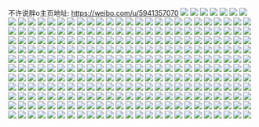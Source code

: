 不许说胖o主页地址: https://weibo.com/u/5941357070 
![](https://wx4.sinaimg.cn/mw2000/006u5knQly1h9cznfl0m6j30nn0ttq4x.jpg) 
![](https://wx4.sinaimg.cn/mw2000/006u5knQly1h9bg24twq4j31tg2ihdwk.jpg) 
![](https://wx4.sinaimg.cn/mw2000/006u5knQly1h99hngl3uxj30wi1ychdt.jpg) 
![](https://wx4.sinaimg.cn/mw2000/006u5knQly1h912okpaqqj31sf2dsnb3.jpg) 
![](https://wx4.sinaimg.cn/mw2000/006u5knQly1h912olf52vj31sf2dsavm.jpg) 
![](https://wx4.sinaimg.cn/mw2000/006u5knQly1h912oqz6smj32c0340b2a.jpg) 
![](https://wx4.sinaimg.cn/mw2000/006u5knQly1h8ykqc2dzyj30u01hc13j.jpg) 
![](https://wx4.sinaimg.cn/mw2000/006u5knQgy1h8t9pgkx5mj30u01hc47h.jpg) 
![](https://wx4.sinaimg.cn/mw2000/006u5knQgy1h8t9pgtui9j30n916b0xv.jpg) 
![](https://wx4.sinaimg.cn/mw2000/006u5knQgy1h8t47dmlbij30qo1bgqb5.jpg) 
![](https://wx4.sinaimg.cn/mw2000/006u5knQgy1h8t47dza6qj30u01hck39.jpg) 
![](https://wx4.sinaimg.cn/mw2000/006u5knQgy1h8t47ebnfuj30tt1gz0zj.jpg) 
![](https://wx4.sinaimg.cn/mw2000/006u5knQgy1h8lbc23tnwj30wi1lnk9f.jpg) 
![](https://wx4.sinaimg.cn/mw2000/006u5knQgy1h8lbc15qipj30wi1lfdx7.jpg) 
![](https://wx4.sinaimg.cn/mw2000/006u5knQgy1h8k74i593vj30wi1lfh48.jpg) 
![](https://wx4.sinaimg.cn/mw2000/006u5knQgy1h8ga55hf8vj30rv115tmd.jpg) 
![](https://wx4.sinaimg.cn/mw2000/006u5knQgy1h8ga565dd9j30rs11b13m.jpg) 
![](https://wx4.sinaimg.cn/mw2000/006u5knQgy1h8ga56mzjej30ul0mxwnu.jpg) 
![](https://wx4.sinaimg.cn/mw2000/006u5knQgy1h8ga57jb4fj30s111dna6.jpg) 
![](https://wx4.sinaimg.cn/mw2000/006u5knQgy1h8fgna2m1hj30rw117an2.jpg) 
![](https://wx4.sinaimg.cn/mw2000/006u5knQgy1h8fgnawj7bj30rw116k69.jpg) 
![](https://wx4.sinaimg.cn/mw2000/006u5knQgy1h8fgnbuuzgj30s311gwuw.jpg) 
![](https://wx4.sinaimg.cn/mw2000/006u5knQgy1h8fgn9cjowj30rr11019a.jpg) 
![](https://wx4.sinaimg.cn/mw2000/006u5knQgy1h81mcxz51oj30vr0l6grx.jpg) 
![](https://wx4.sinaimg.cn/mw2000/006u5knQgy1h81mcyhgrjj30uo0kgq7v.jpg) 
![](https://wx4.sinaimg.cn/mw2000/006u5knQgy1h81mcz0rjoj30v80ktgu4.jpg) 
![](https://wx4.sinaimg.cn/mw2000/006u5knQgy1h81mcxkz6pj30vg0kzwkb.jpg) 
![](https://wx4.sinaimg.cn/mw2000/006u5knQgy1h81mczigecj30uu0kkqca.jpg) 
![](https://wx4.sinaimg.cn/mw2000/006u5knQgy1h81md0hlgaj30v90kuwlw.jpg) 
![](https://wx4.sinaimg.cn/mw2000/006u5knQgy1h81md13835j30wa0lj44u.jpg) 
![](https://wx4.sinaimg.cn/mw2000/006u5knQgy1h81md1j480j30od0g8438.jpg) 
![](https://wx4.sinaimg.cn/mw2000/006u5knQgy1h81md1sazuj30v30kqq5l.jpg) 
![](https://wx4.sinaimg.cn/mw2000/006u5knQgy1h80ebxht3nj30vg0nnwjg.jpg) 
![](https://wx4.sinaimg.cn/mw2000/006u5knQgy1h7r7mktdq1j30wa0o7n5y.jpg) 
![](https://wx4.sinaimg.cn/mw2000/006u5knQgy1h7r7mlb82yj30vk0nodm8.jpg) 
![](https://wx4.sinaimg.cn/mw2000/006u5knQgy1h7r7mlypxwj30rz11bn5m.jpg) 
![](https://wx4.sinaimg.cn/mw2000/006u5knQgy1h7r7mmnjzfj30rw117aj4.jpg) 
![](https://wx4.sinaimg.cn/mw2000/006u5knQgy1h7r7mnd3brj30rr110jzq.jpg) 
![](https://wx4.sinaimg.cn/mw2000/006u5knQgy1h7r7mox1gfj30vo0nrgrf.jpg) 
![](https://wx4.sinaimg.cn/mw2000/006u5knQgy1h7r7mq3yvbj30v30nb0ys.jpg) 
![](https://wx4.sinaimg.cn/mw2000/006u5knQgy1h7r7mjwb9bj30ro10xq9u.jpg) 
![](https://wx4.sinaimg.cn/mw2000/006u5knQgy1h7r7moi24hj30vf0nkwk5.jpg) 
![](https://wx4.sinaimg.cn/mw2000/006u5knQgy1h7opq1ebyxj30u019179z.jpg) 
![](https://wx4.sinaimg.cn/mw2000/006u5knQgy1h7opq22bl5j30u0191teh.jpg) 
![](https://wx4.sinaimg.cn/mw2000/006u5knQgy1h7opq0l8ecj30u0191q8q.jpg) 
![](https://wx4.sinaimg.cn/mw2000/006u5knQgy1h7opq2m8eej30u019xwj8.jpg) 
![](https://wx4.sinaimg.cn/mw2000/006u5knQgy1h7opq335soj31910u00t7.jpg) 
![](https://wx4.sinaimg.cn/mw2000/006u5knQgy1h7opq3kbb2j30u019178w.jpg) 
![](https://wx4.sinaimg.cn/mw2000/006u5knQgy1h7nvq0bdzaj30n00m7abo.jpg) 
![](https://wx4.sinaimg.cn/mw2000/006u5knQgy1h7mo62nrqjj30ot0okmzc.jpg) 
![](https://wx4.sinaimg.cn/mw2000/006u5knQgy1h7mlxikxijj30wi1ycb29.jpg) 
![](https://wx4.sinaimg.cn/mw2000/006u5knQgy1h7mlxgil1lj30wi1ychdt.jpg) 
![](https://wx4.sinaimg.cn/mw2000/006u5knQgy1h7mlxk5vqcj30u01hc13n.jpg) 
![](https://wx4.sinaimg.cn/mw2000/006u5knQgy1h7expr8uscj30wi17caqn.jpg) 
![](https://wx4.sinaimg.cn/mw2000/006u5knQgy1h7cu7asv07j323u35s77l.jpg) 
![](https://wx4.sinaimg.cn/mw2000/006u5knQgy1h7cu7conshj323u35se81.jpg) 
![](https://wx4.sinaimg.cn/mw2000/006u5knQgy1h7cu7eakh4j323u35se81.jpg) 
![](https://wx4.sinaimg.cn/mw2000/006u5knQgy1h7cu7foyx6j323u35s7wh.jpg) 
![](https://wx4.sinaimg.cn/mw2000/006u5knQgy1h7cu78zxbxj335s23udmm.jpg) 
![](https://wx4.sinaimg.cn/mw2000/006u5knQgy1h77jj7r31yj30wh0it42d.jpg) 
![](https://wx4.sinaimg.cn/mw2000/006u5knQgy1h77jqj20tyj31sb21qu0x.jpg) 
![](https://wx4.sinaimg.cn/mw2000/006u5knQgy1h77ju0pouwj31kx1kx0t5.jpg) 
![](https://wx4.sinaimg.cn/mw2000/006u5knQgy1h77holn62rj32c03407wi.jpg) 
![](https://wx4.sinaimg.cn/mw2000/006u5knQgy1h77hojdpc3j32c03407wi.jpg) 
![](https://wx4.sinaimg.cn/mw2000/006u5knQgy1h77honpd9qj32562uvkjl.jpg) 
![](https://wx4.sinaimg.cn/mw2000/006u5knQgy1h77hook9zlj32c03401kx.jpg) 
![](https://wx4.sinaimg.cn/mw2000/006u5knQgy1h77hopsc0ej32c0340u0x.jpg) 
![](https://wx4.sinaimg.cn/mw2000/006u5knQgy1h77homvg02j325s2wm1kx.jpg) 
![](https://wx4.sinaimg.cn/mw2000/006u5knQgy1h73hl6tgezj30u014044b.jpg) 
![](https://wx4.sinaimg.cn/mw2000/006u5knQgy1h6zb0lyuwdj30wi1mi7wh.jpg) 
![](https://wx4.sinaimg.cn/mw2000/006u5knQgy1h6i3vpd2rkj30wi1yc782.jpg) 
![](https://wx4.sinaimg.cn/mw2000/006u5knQgy1h6i3vpqh1tj30u01hc47v.jpg) 
![](https://wx4.sinaimg.cn/mw2000/006u5knQgy1h6i3vt40g1j31yc0wi1gv.jpg) 
![](https://wx4.sinaimg.cn/mw2000/006u5knQgy1h6ekq6w4uuj30u01hc7g5.jpg) 
![](https://wx4.sinaimg.cn/mw2000/006u5knQly1h5tuqnbb70j32vt25u4qr.jpg) 
![](https://wx4.sinaimg.cn/mw2000/006u5knQly1h5tgak21v2j30u014048e.jpg) 
![](https://wx4.sinaimg.cn/mw2000/006u5knQly1h5raaw8uojj30u01syjuw.jpg) 
![](https://wx4.sinaimg.cn/mw2000/006u5knQly1h5qrut07fgj30u00u044x.jpg) 
![](https://wx4.sinaimg.cn/mw2000/006u5knQly1h4yi9y56muj30u01hdamx.jpg) 
![](https://wx4.sinaimg.cn/mw2000/006u5knQly1h4yi9ykg3gj30u01hdwr7.jpg) 
![](https://wx4.sinaimg.cn/mw2000/006u5knQly1h4ro16g0sjj324u2vgx6t.jpg) 
![](https://wx4.sinaimg.cn/mw2000/006u5knQly1h4kq2tuoxzj30tr178aj2.jpg) 
![](https://wx4.sinaimg.cn/mw2000/006u5knQly1h4c7gyzwz9j32772nrkjm.jpg) 
![](https://wx4.sinaimg.cn/mw2000/006u5knQly1h4bfp5epjrj30yh1pb1kx.jpg) 
![](https://wx4.sinaimg.cn/mw2000/006u5knQly1h4bfp3y32fj30yi1pc4qp.jpg) 
![](https://wx4.sinaimg.cn/mw2000/006u5knQly1h46yfzwjxfj30wh1ky14l.jpg) 
![](https://wx4.sinaimg.cn/mw2000/006u5knQly1h46yfyw2s1j30wh1lak3b.jpg) 
![](https://wx4.sinaimg.cn/mw2000/006u5knQly1h44kdl16f1j30o31p1grt.jpg) 
![](https://wx4.sinaimg.cn/mw2000/006u5knQly1h44k90l6n4j30u00zj0xj.jpg) 
![](https://wx4.sinaimg.cn/mw2000/006u5knQly1h44guz60dcj31c92dskjl.jpg) 
![](https://wx4.sinaimg.cn/mw2000/006u5knQly1h44guxjheoj31c92dsb29.jpg) 
![](https://wx4.sinaimg.cn/mw2000/006u5knQly1h425igr31dj31sc2dse81.jpg) 
![](https://wx4.sinaimg.cn/mw2000/006u5knQly1h425ig4t8mj31dv1ui7ox.jpg) 
![](https://wx4.sinaimg.cn/mw2000/006u5knQly1h3rrejf23wj31rk2cr7wh.jpg) 
![](https://wx4.sinaimg.cn/mw2000/006u5knQly1h3kwelq91lj30wh1k6gre.jpg) 
![](https://wx4.sinaimg.cn/mw2000/006u5knQgy1h2nwfrbkhej31zz2nyhdt.jpg) 
![](https://wx4.sinaimg.cn/mw2000/006u5knQgy1h2nwftebiij320o2oxhdt.jpg) 
![](https://wx4.sinaimg.cn/mw2000/006u5knQgy1h2nwfpmly9j326x2x9npd.jpg) 
![](https://wx4.sinaimg.cn/mw2000/006u5knQgy1h2evzo896jj322k2rf7wj.jpg) 
![](https://wx4.sinaimg.cn/mw2000/006u5knQgy1h1ptdt55m4j30jm0qfwjf.jpg) 
![](https://wx4.sinaimg.cn/mw2000/006u5knQgy1h1pp5trrjtj30u0140grj.jpg) 
![](https://wx4.sinaimg.cn/mw2000/006u5knQgy1h1pp5szlnlj30u0140gt7.jpg) 
![](https://wx4.sinaimg.cn/mw2000/006u5knQgy1h1orns4j9lj32682wau0z.jpg) 
![](https://wx4.sinaimg.cn/mw2000/006u5knQgy1h1ornvu28cj328c2z4b2b.jpg) 
![](https://wx4.sinaimg.cn/mw2000/006u5knQgy1h1ornoju9sj32aw32jx6r.jpg) 
![](https://wx4.sinaimg.cn/mw2000/006u5knQgy1h11e1g4abij31s02dcdvd.jpg) 
![](https://wx4.sinaimg.cn/mw2000/006u5knQgy1h11e1fhr0pj31m425hdwf.jpg) 
![](https://wx4.sinaimg.cn/mw2000/006u5knQgy1h0z2v5t9ebj31hc1z51kx.jpg) 
![](https://wx4.sinaimg.cn/mw2000/006u5knQgy1h0z2v6kz4qj31hg1z97wh.jpg) 
![](https://wx4.sinaimg.cn/mw2000/006u5knQgy1h0z2v4tab3j31s02dc4qq.jpg) 
![](https://wx4.sinaimg.cn/mw2000/006u5knQgy1h0z2v7wa7bj31s02dc4qq.jpg) 
![](https://wx4.sinaimg.cn/mw2000/006u5knQgy1h0s7bo4y9uj31c01s0x32.jpg) 
![](https://wx4.sinaimg.cn/mw2000/006u5knQgy1h0s7bp5v6uj31c01s0x2p.jpg) 
![](https://wx4.sinaimg.cn/mw2000/006u5knQgy1h05jswq02wj32dc1s0hdt.jpg) 
![](https://wx4.sinaimg.cn/mw2000/006u5knQgy1h05bimnkw7j31s02dc4qp.jpg) 
![](https://wx4.sinaimg.cn/mw2000/006u5knQgy1gzvy9l0mp5j30zk0nvdn9.jpg) 
![](https://wx4.sinaimg.cn/mw2000/006u5knQgy1gzj160sb4nj31qf2b87wi.jpg) 
![](https://wx4.sinaimg.cn/mw2000/006u5knQly1gyni27f0dmj31c02dc4q6.jpg) 
![](https://wx4.sinaimg.cn/mw2000/006u5knQly1gyni2963ddj31c02dcx6p.jpg) 
![](https://wx4.sinaimg.cn/mw2000/006u5knQgy1gxjbllq18sj31s02dc7wi.jpg) 
![](https://wx4.sinaimg.cn/mw2000/006u5knQgy1gxjbls2d59j31s02dce82.jpg) 
![](https://wx4.sinaimg.cn/mw2000/006u5knQgy1gxjbmgt18fj30yi22ou0y.jpg) 
![](https://wx4.sinaimg.cn/mw2000/006u5knQgy1gxjblwlhdbj31ia20ekjl.jpg) 
![](https://wx4.sinaimg.cn/mw2000/006u5knQgy1gxjblfxee8j31s02dcqv6.jpg) 
![](https://wx4.sinaimg.cn/mw2000/006u5knQgy1gxi6hrvbgoj31s02dc4qq.jpg) 
![](https://wx4.sinaimg.cn/mw2000/006u5knQgy1gxb5w4bp5uj32c0340kjm.jpg) 
![](https://wx4.sinaimg.cn/mw2000/006u5knQgy1gxb5w5vdb2j32c0340kjm.jpg) 
![](https://wx4.sinaimg.cn/mw2000/006u5knQgy1gxb5w6yvaoj31sc2dse82.jpg) 
![](https://wx4.sinaimg.cn/mw2000/006u5knQgy1gxb5w9232xj32c03401kz.jpg) 
![](https://wx4.sinaimg.cn/mw2000/006u5knQgy1gxb5wa528jj32c03401ky.jpg) 
![](https://wx4.sinaimg.cn/mw2000/006u5knQgy1gxb5wbp1nij32c03404qq.jpg) 
![](https://wx4.sinaimg.cn/mw2000/006u5knQgy1gxb5wcre18j33402c0npe.jpg) 
![](https://wx4.sinaimg.cn/mw2000/006u5knQgy1gxb5wdceu4j30u01hcan9.jpg) 
![](https://wx4.sinaimg.cn/mw2000/006u5knQgy1gxb5we5gvpj32c0340x6p.jpg) 
![](https://wx4.sinaimg.cn/mw2000/006u5knQgy1gxb5wfrw00j32c03401ky.jpg) 
![](https://wx4.sinaimg.cn/mw2000/006u5knQgy1gxb5wheupuj32c0340u0x.jpg) 
![](https://wx4.sinaimg.cn/mw2000/006u5knQgy1gxb5w2lnc2j32c03404qq.jpg) 
![](https://wx4.sinaimg.cn/mw2000/006u5knQgy1gx8ihbn24lj30yi22o1a2.jpg) 
![](https://wx4.sinaimg.cn/mw2000/006u5knQgy1gx8ih8q6rsj32c0340e82.jpg) 
![](https://wx4.sinaimg.cn/mw2000/006u5knQgy1gx8i1newd2j32c0340kjm.jpg) 
![](https://wx4.sinaimg.cn/mw2000/006u5knQgy1gx8i1ra1i1j32c03404qs.jpg) 
![](https://wx4.sinaimg.cn/mw2000/006u5knQgy1gx8i1u3fgyj32c0340kjm.jpg) 
![](https://wx4.sinaimg.cn/mw2000/006u5knQgy1gx8i1w8utaj32c03401ky.jpg) 
![](https://wx4.sinaimg.cn/mw2000/006u5knQgy1gx8i1yszxhj32c0340kjm.jpg) 
![](https://wx4.sinaimg.cn/mw2000/006u5knQgy1gx8i2229b0j32c0340hdv.jpg) 
![](https://wx4.sinaimg.cn/mw2000/006u5knQgy1gx7qqsiq4ej30k00zkdix.jpg) 
![](https://wx4.sinaimg.cn/mw2000/006u5knQgy1gx7qqty2qlj32c03407wi.jpg) 
![](https://wx4.sinaimg.cn/mw2000/006u5knQgy1gx7msgktorj30yh08ygnr.jpg) 
![](https://wx4.sinaimg.cn/mw2000/006u5knQgy1gx7msg5pnhj30vy0kfq4v.jpg) 
![](https://wx4.sinaimg.cn/mw2000/006u5knQgy1gx7ile4s5pj30k00qok9n.jpg) 
![](https://wx4.sinaimg.cn/mw2000/006u5knQgy1gx7ild2lgaj30oy0x841m.jpg) 
![](https://wx4.sinaimg.cn/mw2000/006u5knQgy1gx5d0hpvh5j32c03407wi.jpg) 
![](https://wx4.sinaimg.cn/mw2000/006u5knQgy1gx5d0icc6mj30u01hc130.jpg) 
![](https://wx4.sinaimg.cn/mw2000/006u5knQgy1gx5d0fucu6j32c0340e82.jpg) 
![](https://wx4.sinaimg.cn/mw2000/006u5knQgy1gx3c8swto6j31io20wtyb.jpg) 
![](https://wx4.sinaimg.cn/mw2000/006u5knQgy1gx2daifasej32c0340kjm.jpg) 
![](https://wx4.sinaimg.cn/mw2000/006u5knQgy1gx2dbbjjhmj32c0340x6q.jpg) 
![](https://wx4.sinaimg.cn/mw2000/006u5knQgy1gx2d9qatu1j32c03407wi.jpg) 
![](https://wx4.sinaimg.cn/mw2000/006u5knQgy1gx2dc0zdo7j32c0340e82.jpg) 
![](https://wx4.sinaimg.cn/mw2000/006u5knQgy1gx30m65wxsj32c0340hdu.jpg) 
![](https://wx4.sinaimg.cn/mw2000/006u5knQgy1gx30mb6gt8j32c03401kz.jpg) 
![](https://wx4.sinaimg.cn/mw2000/006u5knQgy1gx30me27qrj31sc2dsb29.jpg) 
![](https://wx4.sinaimg.cn/mw2000/006u5knQgy1gx30mk8ajnj33402c01ky.jpg) 
![](https://wx4.sinaimg.cn/mw2000/006u5knQgy1gx30mte288j32c0340e82.jpg) 
![](https://wx4.sinaimg.cn/mw2000/006u5knQgy1gwuy5ybv7rj32c0340qv6.jpg) 
![](https://wx4.sinaimg.cn/mw2000/006u5knQgy1gwuy6152smj32c0340e82.jpg) 
![](https://wx4.sinaimg.cn/mw2000/006u5knQgy1gwuy62kd03j32c0340x6p.jpg) 
![](https://wx4.sinaimg.cn/mw2000/006u5knQgy1gwuy5wdqtzj31s01s0qv5.jpg) 
![](https://wx4.sinaimg.cn/mw2000/006u5knQgy1gwqnzx4nrsj32c0340b2a.jpg) 
![](https://wx4.sinaimg.cn/mw2000/006u5knQgy1gwqnzyk3tyj33402c0b2b.jpg) 
![](https://wx4.sinaimg.cn/mw2000/006u5knQgy1gwqo008pmtj32c0340b2a.jpg) 
![](https://wx4.sinaimg.cn/mw2000/006u5knQgy1gwqo028vpkj32c03407wi.jpg) 
![](https://wx4.sinaimg.cn/mw2000/006u5knQgy1gwoe0i3knqj32c0340kjm.jpg) 
![](https://wx4.sinaimg.cn/mw2000/006u5knQgy1gwoe0jc5fvj32c0340e82.jpg) 
![](https://wx4.sinaimg.cn/mw2000/006u5knQgy1gwoe0kls2nj32c0340kjm.jpg) 
![](https://wx4.sinaimg.cn/mw2000/006u5knQgy1gwoe0gm02jj32c0340npf.jpg) 
![](https://wx4.sinaimg.cn/mw2000/006u5knQgy1gwoe0mc9pqj32c03404qq.jpg) 
![](https://wx4.sinaimg.cn/mw2000/006u5knQgy1gwoe0o04yfj31s02dc7wi.jpg) 
![](https://wx4.sinaimg.cn/mw2000/006u5knQgy1gwoe0p999jj33402c0b2a.jpg) 
![](https://wx4.sinaimg.cn/mw2000/006u5knQgy1gwoe0qt9ntj32c03404qq.jpg) 
![](https://wx4.sinaimg.cn/mw2000/006u5knQgy1gwoe0siqrzj32c0340qv7.jpg) 
![](https://wx4.sinaimg.cn/mw2000/006u5knQgy1gwi9e2o4mrj31ht1zr4qp.jpg) 
![](https://wx4.sinaimg.cn/mw2000/006u5knQgy1gwi9e3jxeaj311r11r4cu.jpg) 
![](https://wx4.sinaimg.cn/mw2000/006u5knQgy1gwi9e4f6yjj31b11qqkh1.jpg) 
![](https://wx4.sinaimg.cn/mw2000/006u5knQgy1gwi9e5bmqsj32c0340npd.jpg) 
![](https://wx4.sinaimg.cn/mw2000/006u5knQgy1gwh6izfun7j33402c04qq.jpg) 
![](https://wx4.sinaimg.cn/mw2000/006u5knQly1gwgn6q7ic8j33402c0hdu.jpg) 
![](https://wx4.sinaimg.cn/mw2000/006u5knQgy1gwg705afksj30tz17i7eg.jpg) 
![](https://wx4.sinaimg.cn/mw2000/006u5knQgy1gwejznd3nbj32c03401ky.jpg) 
![](https://wx4.sinaimg.cn/mw2000/006u5knQgy1gwddfsq17nj32c0340x6q.jpg) 
![](https://wx4.sinaimg.cn/mw2000/006u5knQgy1gwddgyk5o7j32c0340qv7.jpg) 
![](https://wx4.sinaimg.cn/mw2000/006u5knQgy1gwdcviuyshj32c0340qv7.jpg) 
![](https://wx4.sinaimg.cn/mw2000/006u5knQgy1gwdcvm3ih2j32c0340hdw.jpg) 
![](https://wx4.sinaimg.cn/mw2000/006u5knQgy1gw8k478c8bj32c03401kz.jpg) 
![](https://wx4.sinaimg.cn/mw2000/006u5knQgy1gw3044dnrpj32c0340hdt.jpg) 
![](https://wx4.sinaimg.cn/mw2000/006u5knQly1gw1m57n9hgj32c0340hdt.jpg) 
![](https://wx4.sinaimg.cn/mw2000/006u5knQgy1gw1b01w8kvj30kk1p4adx.jpg) 
![](https://wx4.sinaimg.cn/mw2000/006u5knQgy1gw0mgmgqbnj32c03407wj.jpg) 
![](https://wx4.sinaimg.cn/mw2000/006u5knQgy1gw0mgo3d6zj32c0340b2b.jpg) 
![](https://wx4.sinaimg.cn/mw2000/006u5knQgy1gw0mgpixj6j32c03401ky.jpg) 
![](https://wx4.sinaimg.cn/mw2000/006u5knQgy1gvvhb4c4jnj32c03407wi.jpg) 
![](https://wx4.sinaimg.cn/mw2000/006u5knQgy1gvqnm7cwmij61s02dce8202.jpg) 
![](https://wx4.sinaimg.cn/mw2000/006u5knQgy1gvqnmas46fj61s02dckjm02.jpg) 
![](https://wx4.sinaimg.cn/mw2000/006u5knQgy1gvqnm47xujj61bs1rqb2902.jpg) 
![](https://wx4.sinaimg.cn/mw2000/006u5knQgy1gvqnmd7620j61ob28fe8102.jpg) 
![](https://wx4.sinaimg.cn/mw2000/006u5knQgy1gvqnmf2n5bj62c0340x6q02.jpg) 
![](https://wx4.sinaimg.cn/mw2000/006u5knQgy1gvqnmhd2bsj62c03407wi02.jpg) 
![](https://wx4.sinaimg.cn/mw2000/006u5knQgy1gvqnmn0u4xj62c0340npd02.jpg) 
![](https://wx4.sinaimg.cn/mw2000/006u5knQgy1gvqnmp5yr6j62c0340x6p02.jpg) 
![](https://wx4.sinaimg.cn/mw2000/006u5knQgy1gvqnmknth7j62c03401kz02.jpg) 
![](https://wx4.sinaimg.cn/mw2000/006u5knQgy1gvo77ismysj61ij20qnpd02.jpg) 
![](https://wx4.sinaimg.cn/mw2000/006u5knQgy1gvo77msfs3j61fi1woqv502.jpg) 
![](https://wx4.sinaimg.cn/mw2000/006u5knQgy1gvo77qoet8j61hu1ztkjl02.jpg) 
![](https://wx4.sinaimg.cn/mw2000/006u5knQgy1gvo77ecd8aj61qy2dchdu02.jpg) 
![](https://wx4.sinaimg.cn/mw2000/006u5knQgy1gve314lieij61s02dc4qr02.jpg) 
![](https://wx4.sinaimg.cn/mw2000/006u5knQgy1gve316zvkij61s02dcb2c02.jpg) 
![](https://wx4.sinaimg.cn/mw2000/006u5knQgy1gve318aneyj615p1jl7wh02.jpg) 
![](https://wx4.sinaimg.cn/mw2000/006u5knQgy1gve311z7acj61s02dce8302.jpg) 
![](https://wx4.sinaimg.cn/mw2000/006u5knQgy1gvbrwggjj8j61s02dcqv602.jpg) 
![](https://wx4.sinaimg.cn/mw2000/006u5knQgy1gvbrwib2qoj60yr1ackbw02.jpg) 
![](https://wx4.sinaimg.cn/mw2000/006u5knQgy1gvbrwk05efj61781lmb2902.jpg) 
![](https://wx4.sinaimg.cn/mw2000/006u5knQgy1gvbrwm7nt9j61s02dcnpe02.jpg) 
![](https://wx4.sinaimg.cn/mw2000/006u5knQgy1gvbrwe4rktj61s02dchdu02.jpg) 
![](https://wx4.sinaimg.cn/mw2000/006u5knQgy1gvbrwnwil2j61s02dcx6p02.jpg) 
![](https://wx4.sinaimg.cn/mw2000/006u5knQgy1gvanzpkxnoj61iz21bb2902.jpg) 
![](https://wx4.sinaimg.cn/mw2000/006u5knQgy1gvanztj4tyj61nr27zx6p02.jpg) 
![](https://wx4.sinaimg.cn/mw2000/006u5knQgy1gvanzul5juj62c0340x6p02.jpg) 
![](https://wx4.sinaimg.cn/mw2000/006u5knQgy1gvanzw3da9j62c0340u0x02.jpg) 
![](https://wx4.sinaimg.cn/mw2000/006u5knQgy1gvanzreo7zj63402c0hdu02.jpg) 
![](https://wx4.sinaimg.cn/mw2000/006u5knQgy1gvanzoa6ivj61s02dc4qq02.jpg) 
![](https://wx4.sinaimg.cn/mw2000/006u5knQgy1gvanzyhc6wj61s02dcnpd02.jpg) 
![](https://wx4.sinaimg.cn/mw2000/006u5knQgy1gvanzzsrbkj62c03401ky02.jpg) 
![](https://wx4.sinaimg.cn/mw2000/006u5knQgy1gvao023adzj62c0340npe02.jpg) 
![](https://wx4.sinaimg.cn/mw2000/006u5knQly1gv5kk3614xj61s02dckjm02.jpg) 
![](https://wx4.sinaimg.cn/mw2000/006u5knQly1gv5kk9r0i9j61s02dce8202.jpg) 
![](https://wx4.sinaimg.cn/mw2000/006u5knQly1gv5kkv78ubj61s02d6b2a02.jpg) 
![](https://wx4.sinaimg.cn/mw2000/006u5knQgy1gv5kkycg6xj61c02dcnpd02.jpg) 
![](https://wx4.sinaimg.cn/mw2000/006u5knQgy1gv5kl1d59yj62dc1s0npe02.jpg) 
![](https://wx4.sinaimg.cn/mw2000/006u5knQgy1gv5kl5uw9pj61s02dc4qq02.jpg) 
![](https://wx4.sinaimg.cn/mw2000/006u5knQgy1gv5kl8608lj61s02dcnpd02.jpg) 
![](https://wx4.sinaimg.cn/mw2000/006u5knQgy1gv5klbndbgj61s02dce8302.jpg) 
![](https://wx4.sinaimg.cn/mw2000/006u5knQgy1gv5klk2fa4j61s02dcqv502.jpg) 
![](https://wx4.sinaimg.cn/mw2000/006u5knQgy1gv5klmaa9pj61s02dc1ky02.jpg) 
![](https://wx4.sinaimg.cn/mw2000/006u5knQgy1gv5klp6w87j61s02dcx6p02.jpg) 
![](https://wx4.sinaimg.cn/mw2000/006u5knQgy1gv5klt4w19j61s02dcqv702.jpg) 
![](https://wx4.sinaimg.cn/mw2000/006u5knQly1gv5kjw1v18j61s02dcu0x02.jpg) 
![](https://wx4.sinaimg.cn/mw2000/006u5knQgy1gv5klx1ew2j61s02dcnpe02.jpg) 
![](https://wx4.sinaimg.cn/mw2000/006u5knQgy1gv5km00g1mj61s02dcu0y02.jpg) 
![](https://wx4.sinaimg.cn/mw2000/006u5knQgy1gv5km3514kj61s02dcx6q02.jpg) 
![](https://wx4.sinaimg.cn/mw2000/006u5knQgy1gurq6d12jxj61s02dckjm02.jpg) 
![](https://wx4.sinaimg.cn/mw2000/006u5knQgy1gurq6eg7koj60yi1pe4er02.jpg) 
![](https://wx4.sinaimg.cn/mw2000/006u5knQgy1gurq6h5p2wj61s02dcx6p02.jpg) 
![](https://wx4.sinaimg.cn/mw2000/006u5knQgy1gurq6jqh2bj61n826zx6p02.jpg) 
![](https://wx4.sinaimg.cn/mw2000/006u5knQgy1gurq69ojzdj6121121hd702.jpg) 
![](https://wx4.sinaimg.cn/mw2000/006u5knQgy1gurq6m8txtj61s02dcqv502.jpg) 
![](https://wx4.sinaimg.cn/mw2000/006u5knQgy1gurq6q3nowj61s02dc1l002.jpg) 
![](https://wx4.sinaimg.cn/mw2000/006u5knQgy1gurq6rt1ukj60zq1czqrg02.jpg) 
![](https://wx4.sinaimg.cn/mw2000/006u5knQgy1gurq6u7kyej61gf22z4qq02.jpg) 
![](https://wx4.sinaimg.cn/mw2000/006u5knQly1gu1ck3vh6kj31r62c8npe.jpg) 
![](https://wx4.sinaimg.cn/mw2000/006u5knQly1gu1cjo4w57j31s02dc1ky.jpg) 
![](https://wx4.sinaimg.cn/mw2000/006u5knQly1gu1ckc2vsxj31s02dcu0x.jpg) 
![](https://wx4.sinaimg.cn/mw2000/006u5knQly1gu1ckhei28j31i720kkjl.jpg) 
![](https://wx4.sinaimg.cn/mw2000/006u5knQly1gu1cklilt7j31p029c1ky.jpg) 
![](https://wx4.sinaimg.cn/mw2000/006u5knQly1gu1ckn1i36j32c0340b2a.jpg) 
![](https://wx4.sinaimg.cn/mw2000/006u5knQly1gu1ckqj972j319i1ooe81.jpg) 
![](https://wx4.sinaimg.cn/mw2000/006u5knQly1gu1cksg41jj32c03404qq.jpg) 
![](https://wx4.sinaimg.cn/mw2000/006u5knQly1gu1ckvp7o1j32c03404qr.jpg) 
![](https://wx4.sinaimg.cn/mw2000/006u5knQly1gskfy480wsj31qr2bohdu.jpg) 
![](https://wx4.sinaimg.cn/mw2000/006u5knQly1gskfy6fu9ij31pq2aa7wi.jpg) 
![](https://wx4.sinaimg.cn/mw2000/006u5knQly1gskfy1ixurj327a27ab2b.jpg) 
![](https://wx4.sinaimg.cn/mw2000/006u5knQly1gsgiwft5lsj32c0340b2j.jpg) 
![](https://wx4.sinaimg.cn/mw2000/006u5knQly1gsgiwpny2qj32aa31pu1b.jpg) 
![](https://wx4.sinaimg.cn/mw2000/006u5knQly1gsgiwy3ul3j32c03407wt.jpg) 
![](https://wx4.sinaimg.cn/mw2000/006u5knQly1gsgiw4gx59j327o2y9qvf.jpg) 
![](https://wx4.sinaimg.cn/mw2000/006u5knQly1gsgixikz7lj32c0340hdw.jpg) 
![](https://wx4.sinaimg.cn/mw2000/006u5knQly1gsgix93054j322231ge89.jpg) 
![](https://wx4.sinaimg.cn/mw2000/006u5knQly1gsgixf7f5pj32a331hhe3.jpg) 
![](https://wx4.sinaimg.cn/mw2000/006u5knQly1gsgix3b1mrj31r02c0x6u.jpg) 
![](https://wx4.sinaimg.cn/mw2000/006u5knQly1gsgiy6qwufj32c0340x6z.jpg) 
![](https://wx4.sinaimg.cn/mw2000/006u5knQgy1gr8uy9jjctj31ym2m5hdy.jpg) 
![](https://wx4.sinaimg.cn/mw2000/006u5knQgy1gr8uyced7sj61z22mrnpi02.jpg) 
![](https://wx4.sinaimg.cn/mw2000/006u5knQgy1gr8uyg591jj33402c0npp.jpg) 

